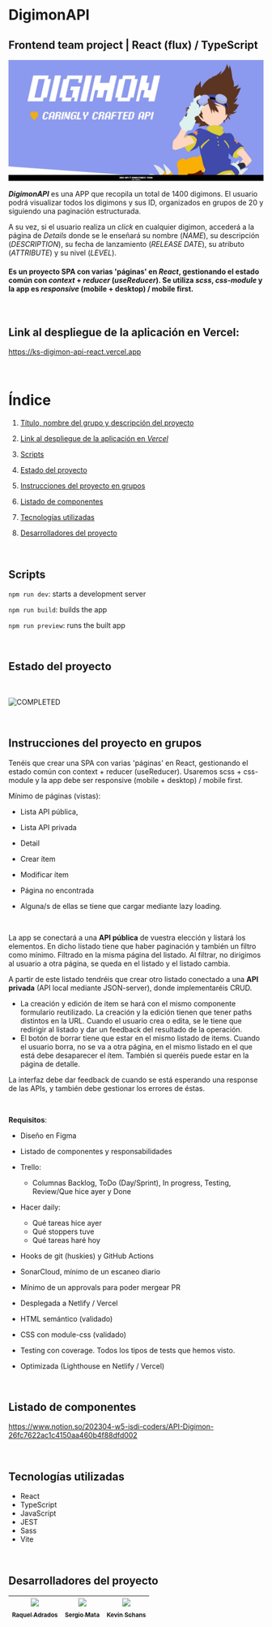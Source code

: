 # DigimonAPI

## Frontend team project | React (flux) / TypeScript

<img src="public/Digi-API.jpg" alt="Digi-Api Home image" width="700">

<br>

**_DigimonAPI_** es una APP que recopila un total de 1400 digimons. El usuario podrá visualizar todos los digimons y sus ID, organizados en grupos de 20 y siguiendo una paginación estructurada.

A su vez, si el usuario realiza un _click_ en cualquier digimon, accederá a la página de _Details_ donde se le enseñará su nombre (_NAME_), su descripción (_DESCRIPTION_), su fecha de lanzamiento (_RELEASE DATE_), su atributo (_ATTRIBUTE_) y su nivel (_LEVEL_).

#### **Es un proyecto SPA con varias 'páginas' en _React_, gestionando el estado común con _context_ + _reducer_ (_useReducer_). Se utiliza _scss_, _css-module_ y la app es _responsive_ (mobile + desktop) / mobile first.**

<br>

## Link al despliegue de la aplicación en Vercel:

https://ks-digimon-api-react.vercel.app

<br>

# Índice

1. [Título, nombre del grupo y descripción del proyecto](#week-5--proyecto-en-equipo)

2. [Link al despliegue de la aplicación en *Vercel*](#link-al-despliegue-de-la-aplicación-en-vercel)

3. [Scripts](#scripts)

4. [Estado del proyecto](#estado-del-proyecto)

5. [Instrucciones del proyecto en grupos](#instrucciones-del-proyecto-en-grupos)

6. [Listado de componentes](#listado-de-componentes)

7. [Tecnologías utilizadas](#tecnologías-utilizadas)

8. [Desarrolladores del proyecto](#desarrolladores-del-proyecto)

<br>

## Scripts

`npm run dev`: starts a development server

`npm run build`: builds the app

`npm run preview`: runs the built app

<br>

## Estado del proyecto

<br>

![COMPLETED](https://img.shields.io/badge/COMPLETED-green.svg)

<br>

## Instrucciones del proyecto en grupos

Tenéis que crear una SPA con varias 'páginas' en React, gestionando el estado común con context + reducer (useReducer). Usaremos scss + css-module y la app debe ser responsive (mobile + desktop) / mobile first.

Mínimo de páginas (vistas):

- Lista API pública,
- Lista API privada
- Detail
- Crear ítem
- Modificar ítem
- Página no encontrada

- Alguna/s de ellas se tiene que cargar mediante lazy loading.

<br>

La app se conectará a una **API pública** de vuestra elección y listará los elementos. En dicho listado tiene que haber paginación y también un filtro como mínimo. Filtrado en la misma página del listado. Al filtrar, no dirigimos al usuario a otra página, se queda en el listado y el listado cambia.

A partir de este listado tendréis que crear otro listado conectado a una **API privada** (API local mediante JSON-server), donde implementaréis CRUD.

- La creación y edición de item se hará con el mismo componente formulario reutilizado. La creación y la edición tienen que tener paths distintos en la URL. Cuando el usuario crea o edita, se le tiene que redirigir al listado y dar un feedback del resultado de la operación.
- El botón de borrar tiene que estar en el mismo listado de items. Cuando el usuario borra, no se va a otra página, en el mismo listado en el que está debe desaparecer el ítem. También si queréis puede estar en la página de detalle.

La interfaz debe dar feedback de cuando se está esperando una response de las APIs, y también debe gestionar los errores de éstas.

<br>

**Requisitos**:

- Diseño en Figma
- Listado de componentes y responsabilidades
- Trello:

  - Columnas Backlog, ToDo (Day/Sprint), In progress, Testing, Review/Que hice ayer y Done

- Hacer daily:

  - Qué tareas hice ayer
  - Qué stoppers tuve
  - Qué tareas haré hoy

- Hooks de git (huskies) y GitHub Actions
- SonarCloud, mínimo de un escaneo diario
- Mínimo de un approvals para poder mergear PR
- Desplegada a Netlify / Vercel

- HTML semántico (validado)
- CSS con module-css (validado)
- Testing con coverage. Todos los tipos de tests que hemos visto.
- Optimizada (Lighthouse en Netlify / Vercel)

<br>

## Listado de componentes

https://www.notion.so/202304-w5-isdi-coders/API-Digimon-26fc7622ac1c4150aa460b4f88dfd002

<br>

## Tecnologías utilizadas

- React
- TypeScript
- JavaScript
- JEST
- Sass
- Vite

<br>

## Desarrolladores del proyecto

| [<img src="https://avatars.githubusercontent.com/u/123998047?v=4" width=115><br><sub>Raquel Adrados</sub>](https://github.com/raqueladrados) | [<img src="https://avatars.githubusercontent.com/u/104355739?v=4" width=115><br><sub>Sergio Mata</sub>](https://github.com/inviolableviolets) | [<img src="https://avatars.githubusercontent.com/u/122877560?v=4" width=115><br><sub>Kevin Schans</sub>](https://github.com/KevinVanDerSchans) |
| :------------------------------------------------------------------------------------------------------------------------------------------: | :-------------------------------------------------------------------------------------------------------------------------------------------: | :--------------------------------------------------------------------------------------------------------------------------------------------: |

<br>


[def]: https://img.shields.io/badge/coverage-100%-green
